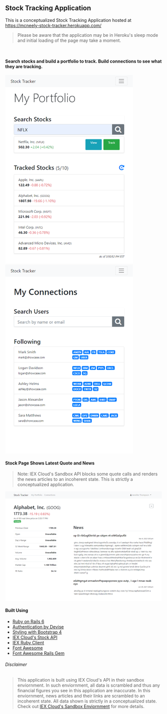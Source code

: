 ## Stock Tracking Application

This is a conceptualized Stock Tracking Application hosted at https://mcneely-stock-tracker.herokuapp.com/
> Please be aware that the application may be in Heroku's sleep mode and initial loading of the page may take a moment.  

&nbsp;  
  
#### Search stocks and build a portfolio to track. Build connections to see what they are tracking.
![Search Stocks and Add to Your Portfolio to Track](/images/img4.png "Search Stocks and Add to Your Portfolio to Track") ![Search Users to Create Connections and See What They are Tracking](/images/img3.png "Search Users to Create Connections and See What They are Tracking")  


#### Stock Page Shows Latest Quote and News
> Note: IEX Cloud's Sandbox API blocks some quote calls and renders the news articles to an incoherent state. This is strictly a conceptualized application.  
  
![Stock Page Shows Latest Quote and News](/images/img2.png "Stock Page Shows Latest Quote and News")  
  
#### Built Using

  * [Ruby on Rails 6](https://rubyonrails.org/ "Ruby on Rail's Homepage")  
  * [Authentication by Devise](https://github.com/heartcombo/devise "Devise Gem Github Page")  
  * [Styling with Bootstrap 4](https://getbootstrap.com/ "Bootstrap's Homepage")  
  * [IEX Cloud's Stock API](https://iexcloud.io/ "IEX Cloud's Homepage")  
  * [IEX Ruby Client](https://github.com/dblock/iex-ruby-client "IEX Ruby Client Gem Github Page")  
  * [Font Awesome](https://fontawesome.com/ "Font Awesome's Homepage")  
  * [Font Awesome Rails Gem](https://github.com/bokmann/font-awesome-rails "Font Awesome Rails Gem Github Page")  
  
  
###### Disclaimer
> This application is built using IEX Cloud's API in their sandbox enviornment. In such enviornment, all data is scrambled and thus any financial figures you see in this application are inaccurate. In this enviornment, news articles and their links are scrambled to an incoherent state. All data shown is strictly in a conceptualized state.
> Check out [IEX Cloud's Sandbox Enviornment](https://intercom.help/iexcloud/en/articles/2915433-testing-with-the-iex-cloud-sandbox "IEX Cloud's Sandbox Enviornment") for more details.
